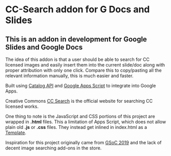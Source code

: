 # CC-Search addon for G Docs and Slides

## This is an addon in development for Google Slides and Google Docs

The idea of this addon is that a user should be able to search for CC licensed images
and easily insert them into the current slide/doc along with proper attribution with only one click.
Compare this to copy/pasting all the relevant information manually, this is much easier and faster.

Built using [Catalog API](https://github.com/creativecommons/cccatalog-api)
and [Google Apps Script](https://developers.google.com/apps-script/)
to integrate into Google Apps.

Creative Commons [CC Search](https://ccsearch.creativecommons.org/) is the
official website for searching CC licensed works.

One thing to note is the JavaScript and CSS portions of this project are wrapped in **.html**
files. This a limitation of Apps Script, which does not allow plain old **.js** or **.css** files.
They instead get inlined in index.html as a [Template](https://developers.google.com/apps-script/guides/html/best-practices).

Inspiration for this project originally came from [GSoC 2019](https://summerofcode.withgoogle.com/)
and the lack of decent image searching add-ons in the store.

